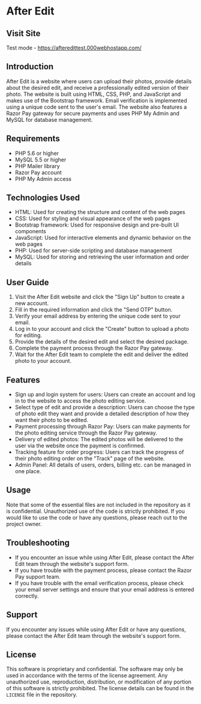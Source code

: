 # After Edit

## Visit Site  
Test mode - https://afteredittest.000webhostapp.com/

## Introduction
After Edit is a website where users can upload their photos, provide details about the desired edit, and receive a professionally edited version of their photo. The website is built using HTML, CSS, PHP, and JavaScript and makes use of the Bootstrap framework. Email verification is implemented using a unique code sent to the user's email. The website also features a Razor Pay gateway for secure payments and uses PHP My Admin and MySQL for database management.

## Requirements
- PHP 5.6 or higher
- MySQL 5.5 or higher
- PHP Mailer library
- Razor Pay account
- PHP My Admin access

## Technologies Used
- HTML: Used for creating the structure and content of the web pages
- CSS: Used for styling and visual appearance of the web pages
- Bootstrap framework: Used for responsive design and pre-built UI components
- JavaScript: Used for interactive elements and dynamic behavior on the web pages
- PHP: Used for server-side scripting and database management
- MySQL: Used for storing and retrieving the user information and order details

## User Guide
1. Visit the After Edit website and click the "Sign Up" button to create a new account.
2. Fill in the required information and click the "Send OTP" button.
3. Verify your email address by entering the unique code sent to your email.
4. Log in to your account and click the "Create" button to upload a photo for editing.
5. Provide the details of the desired edit and select the desired package.
6. Complete the payment process through the Razor Pay gateway.
7. Wait for the After Edit team to complete the edit and deliver the edited photo to your account.

## Features
- Sign up and login system for users: Users can create an account and log in to the website to access the photo editing service.
- Select type of edit and provide a description: Users can choose the type of photo edit they want and provide a detailed description of how they want their photo to be edited.
- Payment processing through Razor Pay: Users can make payments for the photo editing service through the Razor Pay gateway.
- Delivery of edited photos: The edited photos will be delivered to the user via the website once the payment is confirmed.
- Tracking feature for order progress: Users can track the progress of their photo editing order on the "Track" page of the website.
- Admin Panel: All details of users, orders, billing etc. can be managed in one place.

## Usage
Note that some of the essential files are not included in the repository as it is confidential. Unauthorized use of the code is strictly prohibited. 
If you would like to use the code or have any questions, please reach out to the project owner.

## Troubleshooting
- If you encounter an issue while using After Edit, please contact the After Edit team through the website's support form.
- If you have trouble with the payment process, please contact the Razor Pay support team.
- If you have trouble with the email verification process, please check your email server settings and ensure that your email address is entered correctly.

## Support
If you encounter any issues while using After Edit or have any questions, please contact the After Edit team through the website's support form.

## License
This software is proprietary and confidential. The software may only be used in accordance with the terms of the license agreement. Any unauthorized use, reproduction, distribution, or modification of any portion of this software is strictly prohibited. The license details can be found in the `LICENSE` file in the repository.
